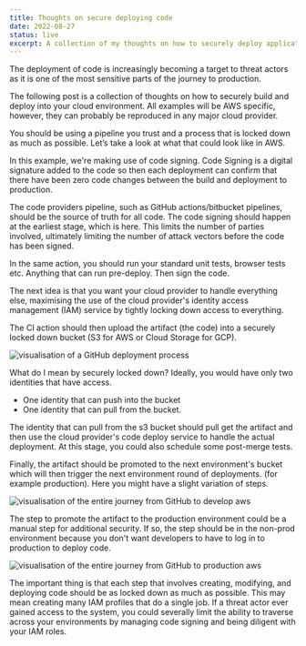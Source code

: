 ```yaml
---
title: Thoughts on secure deploying code
date: 2022-08-27
status: live
excerpt: A collection of my thoughts on how to securely deploy applications in the cloud.
---
```


The deployment of code is increasingly becoming a target to threat actors as it is one of the most sensitive parts of the journey to production.

The following post is a collection of thoughts on how to securely build and deploy into your cloud environment. All examples will be AWS specific, however, they can probably be reproduced in any major cloud provider.

You should be using a pipeline you trust and a process that is locked down as much as possible. Let’s take a look at what that could look like in AWS.

In this example, we're making use of code signing. Code Signing is a digital signature added to the code so then each deployment can confirm that there have been zero code changes between the build and deployment to production.

The code providers pipeline, such as GitHub actions/bitbucket pipelines, should be the source of truth for all code. The code signing should happen at the earliest stage, which is here. This limits the number of parties involved, ultimately limiting the number of attack vectors before the code has been signed.

In the same action, you should run your standard unit tests, browser tests etc. Anything that can run pre-deploy. Then sign the code.

The next idea is that you want your cloud provider to handle everything else, maximising the use of the cloud provider's identity access management (IAM) service by tightly locking down access to everything.

The CI action should then upload the artifact (the code) into a securely locked down bucket (S3 for AWS or Cloud Storage for GCP).

![visualisation of a GitHub deployment process](../../assets/images/2022-08-27-thoughts-secure-deployment/github-action.png)

What do I mean by securely locked down? Ideally, you would have only two identities that have access.

- One identity that can push into the bucket
- One identity that can pull from the bucket.

The identity that can pull from the s3 bucket should pull get the artifact and then use the cloud provider's code deploy service to handle the actual deployment. At this stage, you could also schedule some post-merge tests.

Finally, the artifact should be promoted to the next environment's bucket which will then trigger the next environment round of deployments. (for example production). Here you might have a slight variation of steps.

![visualisation of the entire journey from GitHub to develop aws](../../assets/images/2022-08-27-thoughts-secure-deployment/github-aws-dev.png)

The step to promote the artifact to the production environment could be a manual step for additional security. If so, the step should be in the non-prod environment because you don't want developers to have to log in to production to deploy code.

![visualisation of the entire journey from GitHub to production aws](../../assets/images/2022-08-27-thoughts-secure-deployment/github-aws-dev-aws-prod.png)

The important thing is that each step that involves creating, modifying, and deploying code should be as locked down as much as possible. This may mean creating many IAM profiles that do a single job. If a threat actor ever gained access to the system, you could severally limit the ability to traverse across your environments by managing code signing and being diligent with your IAM roles.